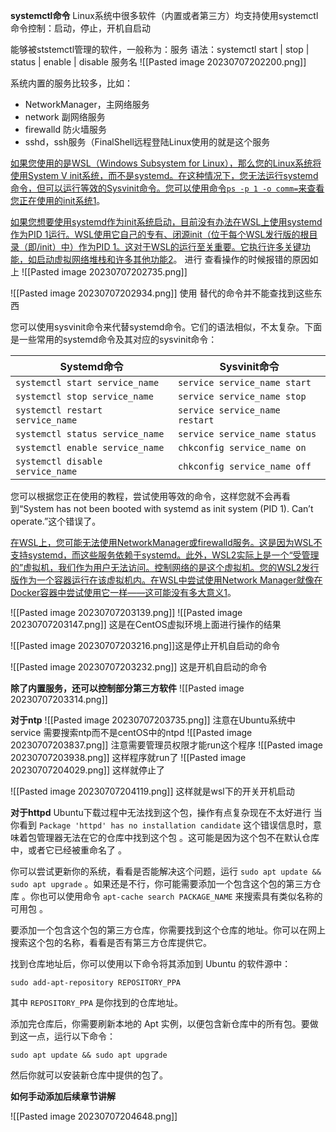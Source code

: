 **systemctl命令**
Linux系统中很多软件（内置或者第三方）均支持使用systemctl命令控制：启动，停止，开机自启动

能够被ststemctl管理的软件，一般称为：服务
语法：systemctl start | stop | status | enable | disable 服务名
![[Pasted image 20230707202200.png]]

系统内置的服务比较多，比如：
- NetworkManager，主网络服务
- network 副网络服务
- firewalld 防火墙服务
- sshd，ssh服务（FinalShell远程登陆Linux使用的就是这个服务

[如果您使用的是WSL（Windows Subsystem for Linux），那么您的Linux系统将使用System V init系统，而不是systemd。在这种情况下，您无法运行systemd命令，但可以运行等效的Sysvinit命令。您可以使用命令`ps -p 1 -o comm=`来查看您正在使用的init系统](https://www.partitionwizard.com/partitionmanager/system-not-booted-with-systemd-as-init.html)[1](https://www.partitionwizard.com/partitionmanager/system-not-booted-with-systemd-as-init.html)。

[如果您想要使用systemd作为init系统启动，目前没有办法在WSL上使用systemd作为PID 1运行。WSL使用它自己的专有、闭源init（位于每个WSL发行版的根目录（即/init）中）作为PID 1。这对于WSL的运行至关重要。它执行许多关键功能，如启动虚拟网络堆栈和许多其他功能](https://askubuntu.com/questions/1279047/how-to-boot-system-with-systemd-as-init-system-pid-1)[2](https://askubuntu.com/questions/1279047/how-to-boot-system-with-systemd-as-init-system-pid-1)。
进行 查看操作的时候报错的原因如上
![[Pasted image 20230707202735.png]]

![[Pasted image 20230707202934.png]]
使用 替代的命令并不能查找到这些东西

您可以使用sysvinit命令来代替systemd命令。它们的语法相似，不太复杂。下面是一些常用的systemd命令及其对应的sysvinit命令：

|Systemd命令|Sysvinit命令|
|---|---|
|`systemctl start service_name`|`service service_name start`|
|`systemctl stop service_name`|`service service_name stop`|
|`systemctl restart service_name`|`service service_name restart`|
|`systemctl status service_name`|`service service_name status`|
|`systemctl enable service_name`|`chkconfig service_name on`|
|`systemctl disable service_name`|`chkconfig service_name off`|

您可以根据您正在使用的教程，尝试使用等效的命令，这样您就不会再看到“System has not been booted with systemd as init system (PID 1). Can’t operate.”这个错误了。

[在WSL上，您可能无法使用NetworkManager或firewalld服务。这是因为WSL不支持systemd，而这些服务依赖于systemd。此外，WSL2实际上是一个“受管理的”虚拟机，我们作为用户无法访问。控制网络的是这个虚拟机。您的WSL2发行版作为一个容器运行在该虚拟机内。在WSL中尝试使用Network Manager就像在Docker容器中尝试使用它一样——这可能没有多大意义](https://superuser.com/questions/1731930/cant-open-network-manager-gui-on-wsl2-ubuntu)[1](https://superuser.com/questions/1731930/cant-open-network-manager-gui-on-wsl2-ubuntu)。

![[Pasted image 20230707203139.png]]
![[Pasted image 20230707203147.png]]
这是在CentOS虚拟环境上面进行操作的结果

![[Pasted image 20230707203216.png]]这是停止开机自启动的命令

![[Pasted image 20230707203232.png]]
这是开机自启动的命令

**除了内置服务，还可以控制部分第三方软件**
![[Pasted image 20230707203314.png]]

**对于ntp**
![[Pasted image 20230707203735.png]]
注意在Ubuntu系统中service 需要搜索ntp而不是centOS中的ntpd
![[Pasted image 20230707203837.png]]
注意需要管理员权限才能run这个程序
![[Pasted image 20230707203938.png]]
这样程序就run了
![[Pasted image 20230707204029.png]]
这样就停止了

![[Pasted image 20230707204119.png]]
这样就是wsl下的开关开机启动

**对于httpd**
Ubuntu下载过程中无法找到这个包，操作有点复杂现在不太好进行
当你看到 `Package 'httpd' has no installation candidate` 这个错误信息时，意味着包管理器无法在它的仓库中找到这个包 。这可能是因为这个包不在默认仓库中，或者它已经被重命名了 。

你可以尝试更新你的系统，看看是否能解决这个问题，运行 `sudo apt update && sudo apt upgrade` 。如果还是不行，你可能需要添加一个包含这个包的第三方仓库 。你也可以使用命令 `apt-cache search PACKAGE_NAME` 来搜索具有类似名称的可用包 。

要添加一个包含这个包的第三方仓库，你需要找到这个仓库的地址。你可以在网上搜索这个包的名称，看看是否有第三方仓库提供它。

找到仓库地址后，你可以使用以下命令将其添加到 Ubuntu 的软件源中：

```
sudo add-apt-repository REPOSITORY_PPA
```

其中 `REPOSITORY_PPA` 是你找到的仓库地址。

添加完仓库后，你需要刷新本地的 Apt 实例，以便包含新仓库中的所有包。要做到这一点，运行以下命令：

```
sudo apt update && sudo apt upgrade
```

然后你就可以安装新仓库中提供的包了。

**如何手动添加后续章节讲解**

![[Pasted image 20230707204648.png]]

